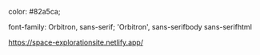 color: #82a5ca;

font-family: Orbitron, sans-serif;
'Orbitron', sans-serifbody
sans-serifhtml

https://space-explorationsite.netlify.app/
